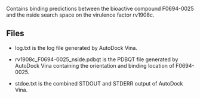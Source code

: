 Contains binding predictions between the bioactive compound F0694-0025 and the nside search space on the virulence factor rv1908c.

## Files

- log.txt is the log file generated by AutoDock Vina.

- rv1908c_F0694-0025_nside.pdbqt is the PDBQT file generated by AutoDock Vina containing the orientation and binding location of F0694-0025.

- stdoe.txt is the combined STDOUT and STDERR output of AutoDock Vina.

